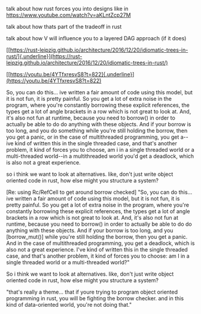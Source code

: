 talk about how rust forces you into designs like in
https://www.youtube.com/watch?v=aKLntZcp27M

talk about how thats part of the tradeoff in rust

talk about how V will influence you to a layered DAG approach (if it
does)

[[https://rust-leipzig.github.io/architecture/2016/12/20/idiomatic-trees-in-rust/]{.underline}](https://rust-leipzig.github.io/architecture/2016/12/20/idiomatic-trees-in-rust/)

[[https://youtu.be/4YTfxresvS8?t=822]{.underline}](https://youtu.be/4YTfxresvS8?t=822)

So, you can do this\... ive written a fair amount of code using this
model, but it is not fun, it is pretty painful. So you get a lot of
extra noise in the program, where you\'re constantly borrowing these
explicit references, the types get a lot of angle brackets in a row
which is not great to look at. And, it\'s also not fun at runtime,
because you need to borrow() in order to actually be able to do do
anything with these objects. And if your borrow is too long, and you do
something while you\'re still holding the borrow, then you get a panic,
or in the case of multithreaded programming, you get a\--ive kind of
written this in the single threaded case, and that\'s another problem,
it kind of forces you to choose, am i in a single threaded world or a
multi-threaded world\--in a multithreaded world you\'d get a deadlock,
which is also not a great experience.

so i think we want to look at alternatives. like, don\'t just write
object oriented code in rust, how else might you structure a system?

\[Re: using Rc/RefCell to get around borrow checked\] \"So, you can do
this\... ive written a fair amount of code using this model, but it is
not fun, it is pretty painful. So you get a lot of extra noise in the
program, where you\'re constantly borrowing these explicit references,
the types get a lot of angle brackets in a row which is not great to
look at. And, it\'s also not fun at runtime, because you need to
borrow() in order to actually be able to do do anything with these
objects. And if your borrow is too long, and you \[borrow_mut()\] while
you\'re still holding the borrow, then you get a panic. And in the case
of multithreaded programming, you get a deadlock, which is also not a
great experience. I\'ve kind of written this in the single threaded
case, and that\'s another problem, it kind of forces you to choose: am I
in a single threaded world or a multi-threaded world?\"

So i think we want to look at alternatives. like, don\'t just write
object oriented code in rust, how else might you structure a system?

\"that\'s really a theme\... that if youre trying to program object
oriented programming in rust, you will be fighting the borrow checker.
and in this kind of data-oriented world, you\'re not doing that.\"
